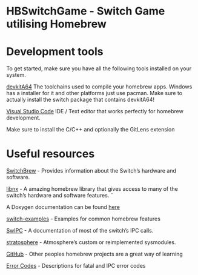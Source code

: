 # HBSwitchGame - Switch Game utilising Homebrew

# Development tools
To get started, make sure you have all the following tools installed on your system.

[devkitA64](https://devkitpro.org/wiki/Getting_Started)
The toolchains used to compile your homebrew apps. Windows has a installer for it and other platforms just use pacman. Make sure to actually install the switch package that contains devkitA64!

[Visual Studio Code](https://code.visualstudio.com/)
IDE / Text editor that works perfectly for homebrew development.

Make sure to install the C/C++ and optionally the GitLens extension


# Useful resources
[SwitchBrew](https://switchbrew.org/wiki/Main_Page) - 
Provides information about the Switch’s hardware and software.

[libnx](https://github.com/switchbrew/libnx) - 
A amazing homebrew library that gives access to many of the switch’s hardware and software features. ¨

A Doxygen documentation can be found [here](https://switchbrew.github.io/libnx/)

[switch-examples](https://github.com/switchbrew/switch-examples) - 
Examples for common homebrew features

[SwIPC](https://reswitched.github.io/SwIPC/) - 
A documentation of most of the switch’s IPC calls.

[stratosphere](https://github.com/Atmosphere-NX/Atmosphere/tree/master/stratosphere) - 
Atmosphere’s custom or reimplemented sysmodules.

[GitHub](https://github.com/) -
Other peoples homebrew projects are a great way of learning

[Error Codes](https://switchbrew.org/wiki/Error_codes) - 
Descriptions for fatal and IPC error codes
